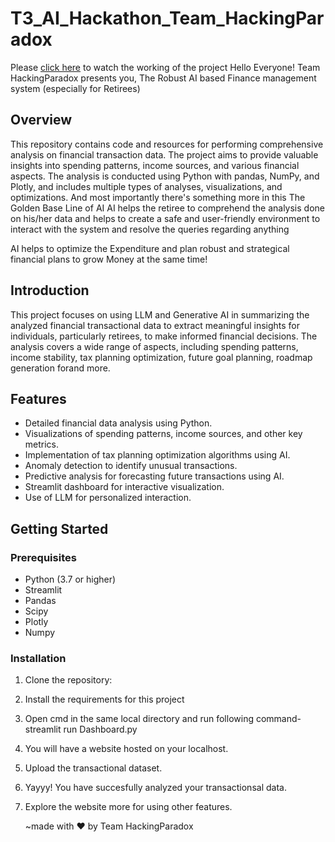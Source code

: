 # T3_AI_Hackathon_Team_HackingParadox
Please [click here](https://1drv.ms/v/s!AnNJBheLBjN1hLdv1VVPJ03C_TAsXQ?e=OFPKmU) to watch the working of the project 
Hello Everyone!
Team HackingParadox presents you,
The Robust AI based Finance management system (especially for Retirees)

## Overview

This repository contains code and resources for performing comprehensive analysis on financial transaction data. The project aims to provide valuable insights into spending patterns, income sources, and various financial aspects. The analysis is conducted using Python with pandas, NumPy, and Plotly, and includes multiple types of analyses, visualizations, and optimizations.
And most importantly there's something more in this
The Golden Base Line of AI
AI helps the retiree to comprehend the analysis done on his/her data and helps to create a safe and user-friendly environment to interact with the system and resolve the queries regarding anything

AI helps to optimize the Expenditure and plan robust and strategical financial plans to grow Money at the same time!

## Introduction

This project focuses on using LLM and Generative AI in summarizing the analyzed financial transactional data to extract meaningful insights for individuals, particularly retirees, to make informed financial decisions. The analysis covers a wide range of aspects, including spending patterns, income stability, tax planning optimization, future goal planning, roadmap generation forand more.

## Features

- Detailed financial data analysis using Python.
- Visualizations of spending patterns, income sources, and other key metrics.
- Implementation of tax planning optimization algorithms using AI.
- Anomaly detection to identify unusual transactions.
- Predictive analysis for forecasting future transactions using AI.
- Streamlit dashboard for interactive visualization.
- Use of LLM for personalized interaction.

## Getting Started

### Prerequisites

- Python (3.7 or higher)
- Streamlit
- Pandas
- Scipy
- Plotly
- Numpy

### Installation

1. Clone the repository:
2. Install the requirements for this project
3. Open cmd in the same local directory and run following command-
    streamlit run Dashboard.py
4. You will have a website hosted on your localhost.
5. Upload the transactional dataset.
6. Yayyy! You have succesfully analyzed your transactionsal data.
7. Explore the website more for using other features.


   

   ~made with ❤️ by Team HackingParadox
